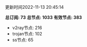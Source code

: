 更新时间2022-11-13 20:45:14

**总订阅: 73**
**总节点: 1033**
**有效节点: 383**
- v2ray节点: 216
- trojan节点: 102
- ss节点: 65
